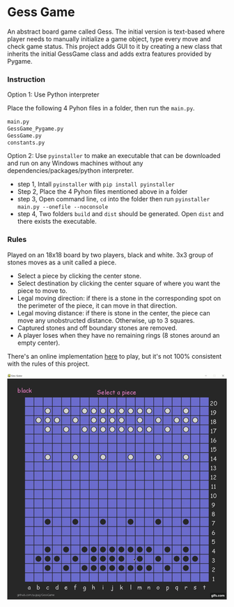 <!-- Heading -->
# Gess Game

<!-- Links -->


<!-- Inline code block  -->
An abstract board game called Gess. The initial version is text-based where player needs to manually initialize a game object, type every move and check game status. This project adds GUI to it by creating a new class that inherits the initial GessGame class and adds extra features provided by Pygame. 

### Instruction
Option 1: Use Python interpreter

Place the following 4 Pyhon files in a folder, then run the ```main.py```.
``` 
main.py
GessGame_Pygame.py
GessGame.py
constants.py
```

Option 2: Use ```pyinstaller``` to make an executable that can be downloaded and run on any Windows machines without any dependencies/packages/python interpreter.
* step 1, Intall ```pyinstaller``` with ```pip install pyinstaller```
* Step 2, Place the 4 Pyhon files mentioned above in a folder
* step 3, Open command line, ```cd``` into the folder then run  ```pyinstaller main.py --onefile --noconsole```
* step 4, Two folders ```build``` and ```dist``` should be generated. Open ```dist``` and there exists the executable.

### Rules
Played on an 18x18 board by two players, black and white. 3x3 group of stones moves as a unit called a piece.
<!-- Unordered list -->
* Select a piece by clicking the center stone.
* Select destination by clicking the center square of where you want the piece to move to.
* Legal moving direction: if there is a stone in the corresponding spot on the perimeter of the piece, it can move in that direction.
* Legal moving distance: if there is stone in the center, the piece can move any unobstructed distance. Otherwise, up to 3 squares.
* Captured stones and off boundary stones are removed.
* A player loses when they have no remaining rings (8 stones around an empty center).

There's an online implementation [here](https://gess.h3mm3.com/) to play, but it's not 100% consistent with the rules of this project.

<!--  Images -->
![demo](demo.gif)






